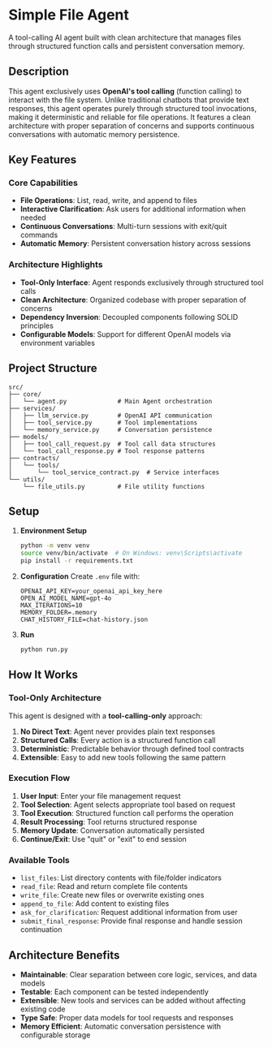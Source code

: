 # Simple File Agent

A tool-calling AI agent built with clean architecture that manages files through structured function calls and persistent conversation memory.

## Description

This agent exclusively uses **OpenAI's tool calling** (function calling) to interact with the file system. Unlike traditional chatbots that provide text responses, this agent operates purely through structured tool invocations, making it deterministic and reliable for file operations. It features a clean architecture with proper separation of concerns and supports continuous conversations with automatic memory persistence.

## Key Features

### Core Capabilities
- **File Operations**: List, read, write, and append to files
- **Interactive Clarification**: Ask users for additional information when needed
- **Continuous Conversations**: Multi-turn sessions with exit/quit commands
- **Automatic Memory**: Persistent conversation history across sessions

### Architecture Highlights
- **Tool-Only Interface**: Agent responds exclusively through structured tool calls
- **Clean Architecture**: Organized codebase with proper separation of concerns
- **Dependency Inversion**: Decoupled components following SOLID principles
- **Configurable Models**: Support for different OpenAI models via environment variables

## Project Structure

```
src/
├── core/
│   └── agent.py              # Main Agent orchestration
├── services/
│   ├── llm_service.py        # OpenAI API communication
│   ├── tool_service.py       # Tool implementations
│   └── memory_service.py     # Conversation persistence
├── models/
│   ├── tool_call_request.py  # Tool call data structures
│   └── tool_call_response.py # Tool response patterns
├── contracts/
│   └── tools/
│       └── tool_service_contract.py  # Service interfaces
└── utils/
    └── file_utils.py         # File utility functions
```

## Setup

1. **Environment Setup**
   ```bash
   python -m venv venv
   source venv/bin/activate  # On Windows: venv\Scripts\activate
   pip install -r requirements.txt
   ```

2. **Configuration**
   Create `.env` file with:
   ```env
   OPENAI_API_KEY=your_openai_api_key_here
   OPEN_AI_MODEL_NAME=gpt-4o
   MAX_ITERATIONS=10
   MEMORY_FOLDER=.memory
   CHAT_HISTORY_FILE=chat-history.json
   ```

3. **Run**
   ```bash
   python run.py
   ```

## How It Works

### Tool-Only Architecture
This agent is designed with a **tool-calling-only** approach:

1. **No Direct Text**: Agent never provides plain text responses
2. **Structured Calls**: Every action is a structured function call
3. **Deterministic**: Predictable behavior through defined tool contracts
4. **Extensible**: Easy to add new tools following the same pattern

### Execution Flow
1. **User Input**: Enter your file management request
2. **Tool Selection**: Agent selects appropriate tool based on request
3. **Tool Execution**: Structured function call performs the operation
4. **Result Processing**: Tool returns structured response
5. **Memory Update**: Conversation automatically persisted
6. **Continue/Exit**: Use "quit" or "exit" to end session

### Available Tools
- `list_files`: List directory contents with file/folder indicators
- `read_file`: Read and return complete file contents
- `write_file`: Create new files or overwrite existing ones
- `append_to_file`: Add content to existing files
- `ask_for_clarification`: Request additional information from user
- `submit_final_response`: Provide final response and handle session continuation

## Architecture Benefits

- **Maintainable**: Clear separation between core logic, services, and data models
- **Testable**: Each component can be tested independently
- **Extensible**: New tools and services can be added without affecting existing code
- **Type Safe**: Proper data models for tool requests and responses
- **Memory Efficient**: Automatic conversation persistence with configurable storage